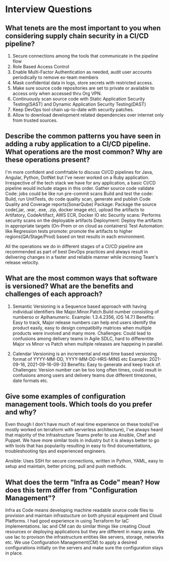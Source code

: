 # Interview Questions



## What tenets are the most important to you when considering supply chain security in a CI/CD pipeline?
1. Secure connections among the tools that communicate in the pipeline flow
2. Role Based Access Control
3. Enable Multi-Factor Authentication as needed, audit user accounts periodically to remove ex-team members
4. Mask confidential data in logs, store secrets with restricted access.
5. Make sure source code repositories are set to private or available to access only when accessed thru Org VPN.
6. Continuously scan source code with Static Application Security Testing(SAST) and Dynamic Application Security Testing(DAST)
7. Keep DevOps tool chain up-to-date with security patches.
8. Allow to download development related dependencies over internet only from trusted sources.


## Describe the common patterns you have seen in adding a ruby application to a CI/CD pipeline. What operations are the most common? Why are these operations present?
I'm more confident and comfrtable to discuss CI/CD pipelines for Java, Angular, Python, DotNet but I've never worked on a Ruby application. 
Irrespective of the tech stack we have for any application, a basic CI/CD pipeline would include stages in this order.
Gather source code 
validate Code: jobs could be like run pre-commit scans
Build and test the code: Build, run UnitTests, do code quality scan, generate and publish Code Quality and Coverage reports(SonarQube)
Package: Package the source code(.jar, .war, .exe, .zip, docker image etc), upload the artifacts to Artifatory, CodeArtifact, AWS ECR, Docker IO etc
Security scans: Performs security scans on the deployable artifacts
Deployment: Deploy the artifacts in appropriate targets (On-Prem or on cloud as containers)
Test Automation: like Regression tests
promote: promote the artifacts to higher regions(QA/Stage/Prod) based on test results in each environment.

All the operations we do in different stages of a CI/CD pipeline are recommended as part of best DevOps practices and always result in delivering changes in a faster and reliable manner while incresing Team's release velocity.


## What are the most common ways that software is versioned? What are the benefits and challenges of each approach?
1. Semantic Versioning is a Sequence based approach with having individual identifiers like Major.Minor.Patch.Build number consisting of numberso or Aplhanumeric.
Example: 1.3.4.2356, iOS 14.7.1
Benefits: Easy to track, Major release numbers can help end users identify the product easily, easy to design compatibilty matrices when multiple products were involved and many more.
Challenges: Could lead to confusions among delivery teams in Agile SDLC, hard to differentite Major vs Minor vs Patch when multiple releases are happeing in parallel.

2. Calendar Versioning is an incremental and real time based versioning format of YYYY-MM-DD, YYYY-MM-DD-HRS-MINS etc
Example: 2021-09-16, 2021-09-16-09-33
Benefits: Easy to generate and keep track of.
Challenges: Version number can be too long often times, could result in confusions among users and delivery teams due different timezones, date formats etc.


## Give some examples of configuration management tools. Which tools do you prefer and why?
Even though I don't have much of real time experience on these tools(I've mostly worked on terraform with serverless architecture), I've always heard that majority of the Infrastructure Teams prefer to use Ansible, Chef and Puppet. We have more similar tools in industry but it is always better to go with tools that has popularity resulting in easy to find documentations, troubleshooting tips and experienced engineers.

Ansible: Uses SSH for secure connections, written in Python, YAML, easy to setup and maintain, better pricing, pull and push methods.


## What does the term "Infra as Code" mean? How does this term differ from "Configuration Management"?
Infra as Code means developing machine readable source code files to provision and maintain infrastucture on both physical equipment and Cloud Platforms.
I had good experience in using Terraform for IaC implementations.
Iac and CM can do similar things like creating Cloud resources or deploying applications but they are different in many areas.
We use Iac to provison the infrastructure entities like servers, storage, networks etc.
We use Configuration Management(CM) to apply a desired configurations initially on the servers and make sure the configuration stays in place.